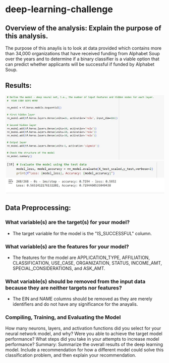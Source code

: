 # deep-learning-challenge

## Overview of the analysis: Explain the purpose of this analysis.
The purpose of this anaylis is to look at data provided which contains more than 34,000 organizations that have received funding from Alphabet Soup over the years and to determine if a binary classifier is a viable option that can predict whether applicants will be successful if funded by Alphabet Soup.

## Results:

![App Screenshot](https://github.com/jriebe7/deep-learning-challenge/blob/main/model_final.JPG)
![App Screenshot](https://github.com/jriebe7/deep-learning-challenge/blob/main/model_accuracy.JPG)

## Data Preprocessing:

### What variable(s) are the target(s) for your model? 
- The target variable for the model is the "IS_SUCCESSFUL" column.
### What variable(s) are the features for your model?
- The features for the model are APPLICATION_TYPE, AFFILIATION, CLASSIFICATION, USE_CASE, ORGANIZATION, STATUS, INCOME_AMT, SPECIAL_CONSIDERATIONS, and ASK_AMT.
### What variable(s) should be removed from the input data because they are neither targets nor features?
- The EIN and NAME columns should be removed as they are merely identifiers and do not have any significance for the anayalis.

### Compiling, Training, and Evaluating the Model

How many neurons, layers, and activation functions did you select for your neural network model, and why?
Were you able to achieve the target model performance?
What steps did you take in your attempts to increase model performance?
Summary: Summarize the overall results of the deep learning model. Include a recommendation for how a different model could solve this classification problem, and then explain your recommendation.
